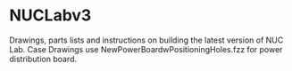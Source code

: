 # NUCLabv3
Drawings, parts lists and instructions on building the latest version of NUC Lab.
Case Drawings use NewPowerBoardwPositioningHoles.fzz for power distribution board.
